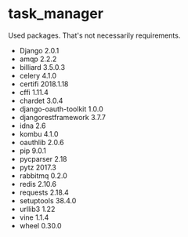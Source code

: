 # task_manager

Used packages. That's not necessarily requirements.

* Django	2.0.1
* amqp	2.2.2	
* billiard	3.5.0.3	
* celery	4.1.0	
* certifi	2018.1.18	
* cffi	1.11.4	
* chardet	3.0.4	
* django-oauth-toolkit	1.0.0	
* djangorestframework	3.7.7	
* idna	2.6	
* kombu	4.1.0	
* oauthlib	2.0.6	
* pip	9.0.1	
* pycparser	2.18
* pytz	2017.3	
* rabbitmq	0.2.0	
* redis	2.10.6	
* requests	2.18.4	
* setuptools	38.4.0	
* urllib3	1.22	
* vine	1.1.4	
* wheel	0.30.0	
